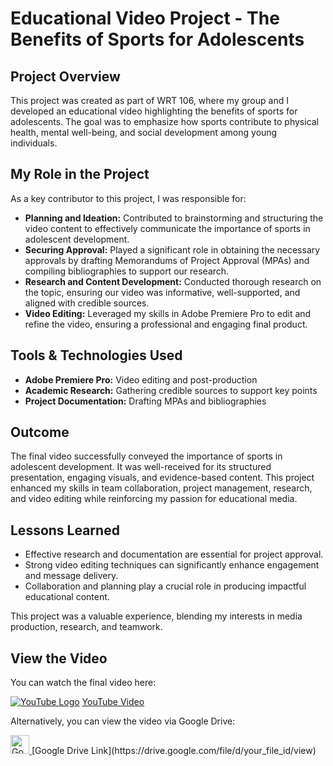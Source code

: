 # Educational Video Project - The Benefits of Sports for Adolescents

## Project Overview
This project was created as part of WRT 106, where my group and I developed an educational video highlighting the benefits of sports for adolescents. The goal was to emphasize how sports contribute to physical health, mental well-being, and social development among young individuals.

## My Role in the Project
As a key contributor to this project, I was responsible for:

- **Planning and Ideation:** Contributed to brainstorming and structuring the video content to effectively communicate the importance of sports in adolescent development.
- **Securing Approval:** Played a significant role in obtaining the necessary approvals by drafting Memorandums of Project Approval (MPAs) and compiling bibliographies to support our research.
- **Research and Content Development:** Conducted thorough research on the topic, ensuring our video was informative, well-supported, and aligned with credible sources.
- **Video Editing:** Leveraged my skills in Adobe Premiere Pro to edit and refine the video, ensuring a professional and engaging final product.

## Tools & Technologies Used
- **Adobe Premiere Pro:** Video editing and post-production
- **Academic Research:** Gathering credible sources to support key points
- **Project Documentation:** Drafting MPAs and bibliographies

## Outcome
The final video successfully conveyed the importance of sports in adolescent development. It was well-received for its structured presentation, engaging visuals, and evidence-based content. This project enhanced my skills in team collaboration, project management, research, and video editing while reinforcing my passion for educational media.

## Lessons Learned
- Effective research and documentation are essential for project approval.
- Strong video editing techniques can significantly enhance engagement and message delivery.
- Collaboration and planning play a crucial role in producing impactful educational content.

This project was a valuable experience, blending my interests in media production, research, and teamwork.

## View the Video
You can watch the final video here:

[![YouTube Logo](https://upload.wikimedia.org/wikipedia/commons/thumb/4/42/YouTube_icon_%282013-2017%29.png/800px-YouTube_icon_%282013-2017%29.png)](https://www.youtube.com/your_video_link)
[YouTube Video](https://www.youtube.com/your_video_link)

Alternatively, you can view the video via Google Drive:

<a href="https://drive.google.com/file/d/your_file_id/view">
  <img src="https://upload.wikimedia.org/wikipedia/commons/thumb/5/53/Google_Drive_logo_2018.svg/1024px-Google_Drive_logo_2018.svg.png" alt="Google Drive" width="30"/>
</a>
[Google Drive Link](https://drive.google.com/file/d/your_file_id/view)
